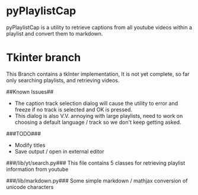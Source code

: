 pyPlaylistCap
=============

pyPlaylistCap is a utility to retrieve captions from all youtube videos within a playlist and convert them to markdown.


Tkinter branch
==============

This Branch contains a tkInter implementation, It is not yet complete, so far
only searching playlists, and retrieving videos.

##Known Issues##

 - The caption track selection dialog will cause the utility to error and freeze 
if no track is selected and OK is pressed.
 - This dialog is also V.V. annoying with large playlists, need to work on choosing 
a default language / track so we don't keep getting asked.

###TODO###

 - Modify titles
 - Save output / open in external editor
 

###/lib/yt/search.py###
This file contains 5 classes for retrieving playlist information from youtube

###/lib/markdown.py###
Some simple markdown / mathjax conversion of unicode characters